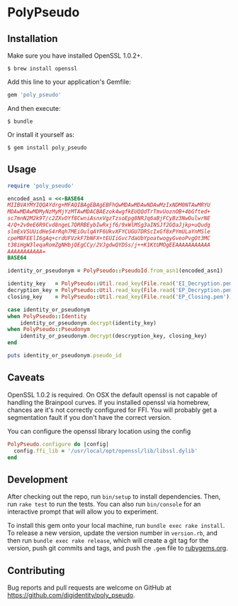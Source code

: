 # PolyPseudo

## Installation

Make sure you have installed OpenSSL 1.0.2+.

    $ brew install openssl

Add this line to your application's Gemfile:

```ruby
gem 'poly_pseudo'
```

And then execute:

    $ bundle

Or install it yourself as:

    $ gem install poly_pseudo

## Usage

```ruby
require 'poly_pseudo'

encoded_asn1 = <<-BASE64
MIIBVAYMYIQQAYdrg+MFAQIBAgEBAgEBFhQwMDAwMDAwNDAwMzIxNDM0NTAwMRYU
MDAwMDAwMDMyNzMyMjYzMTAwMDACBAEzok4wgfkEUQQdTrTmvUoznOB+4bGfted+
sc7mnN2M2k9T/c2ZXvOYf8CwniAsnxVgzTzsoEpg8NRJq6aBjFCyBz3NwOulwrNE
4/Q+2v0eE6R9Cvd8ngeL7QRRBEybIwRxjf6/9xWlMSg3aINSJf2GQaJjkp+uQudg
slmExVSUUidHeS4rRqh7MEiOulqAYF6UkvXFYCUGU7DRScIxGf8xPYmULaYnMSle
cpeMBFEElI6gAq+crdUFVzkF7bNFX+tEUIiGvc7daUbYpoatwogyGveoPvgOt3MC
t38iHgW3leqaRomZgNHbjQEgCCy/2VJgdwQYDSs/j++K1KtUMOgEEAAAAAAAAAAA
AAAAAAAAAAA=
BASE64

identity_or_pseudonym = PolyPseudo::PseudoId.from_asn1(encoded_asn1)

identity_key   = PolyPseudo::Util.read_key(File.read('EI_Decryption.pem'))
decryption_key = PolyPseudo::Util.read_key(File.read('EP_Decryption.pem'))
closing_key    = PolyPseudo::Util.read_key(File.read('EP_Closing.pem'))

case identity_or_pseudonym
when PolyPseudo::Identity
    identity_or_pseudonym.decrypt(identity_key)
when PolyPseudo::Pseudonym
    identity_or_pseudonym.decrypt(descryption_key, closing_key)
end

puts identity_or_pseudonym.pseudo_id
```

## Caveats

OpenSSL 1.0.2 is required.
On OSX the default openssl is not capable of handling the Brainpool curves. 
If you installed openssl via homebrew, chances are it's not correctly configured for FFI.
You will probably get a segmentation fault if you don't have the correct version.

You can configure the openssl library location using the config

```ruby
PolyPseudo.configure do |config|
  config.ffi_lib = '/usr/local/opt/openssl/lib/libssl.dylib'
end
```

## Development

After checking out the repo, run `bin/setup` to install dependencies. Then, run `rake test` to run the tests. You can also run `bin/console` for an interactive prompt that will allow you to experiment.

To install this gem onto your local machine, run `bundle exec rake install`. To release a new version, update the version number in `version.rb`, and then run `bundle exec rake release`, which will create a git tag for the version, push git commits and tags, and push the `.gem` file to [rubygems.org](https://rubygems.org).

## Contributing

Bug reports and pull requests are welcome on GitHub at https://github.com/digidentity/poly_pseudo.

